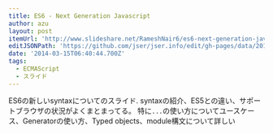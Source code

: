 ```yaml
---
title: ES6 - Next Generation Javascript
author: azu
layout: post
itemUrl: 'http://www.slideshare.net/RameshNair6/es6-next-generation-javascript'
editJSONPath: 'https://github.com/jser/jser.info/edit/gh-pages/data/2014/03/index.json'
date: '2014-03-15T06:40:44.700Z'
tags:
  - ECMAScript
  - スライド
---
```

ES6の新しいsyntaxについてのスライド.
syntaxの紹介、ES5との違い、サポートブラウザの状況がよくまとまってる。
特に`...`の使い方についてユースケース、Generatorの使い方、Typed objects、module構文について詳しい
